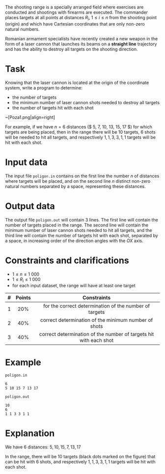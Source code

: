 
The shooting range is a specially arranged field where exercises are conducted and shootings with firearms are executed. The commander places targets at all points at distances $R_i$, $1 \leq i \leq n$ from the shooting point (origin) and which have Cartesian coordinates that are only non-zero natural numbers.

Romanian armament specialists have recently created a new weapon in the form of a laser cannon that launches its beams on a __straight line__ trajectory and has the ability to destroy all targets on the shooting direction.

# Task

Knowing that the laser cannon is located at the origin of the coordinate system, write a program to determine:

* the number of targets
* the minimum number of laser cannon shots needed to destroy all targets
* the number of targets hit with each shot

~[Poza1.png|align=right]

For example, if we have $n = 6$ distances ($ 5, 7, 10, 13, 15, 17 $) for which targets are being placed, then in the range there will be $10$ targets, $6$ shots will be needed to hit all targets, and respectively $1, 1, 3, 3, 1, 1$ targets will be hit with each shot.

# Input data

The input file `poligon.in` contains on the first line the number $n$ of distances where targets will be placed, and on the second line $n$ distinct non-zero natural numbers separated by a space, representing these distances.

# Output data

The output file `poligon.out` will contain $3$ lines. The first line will contain the number of targets placed in the range. The second line will contain the minimum number of laser cannon shots needed to hit all targets, and the third line will contain the number of targets hit with each shot, separated by a space, in increasing order of the direction angles with the $OX$ axis.

# Constraints and clarifications

* $1 \leq n \leq 1 \ 000$
* $1 \leq R_i \leq 1 \ 000$
* for each input dataset, the range will have at least one target

|#|Points|Constraints|
|:--:|:--:|:--:|
| 1 | $20$% |for the correct determination of the number of targets|
| 2 | $40$% |correct determination of the minimum number of shots|
| 3 | $40$% |correct determination of the number of targets hit with each shot|

# Example

`poligon.in `
```
6
5 10 15 7 13 17
```

`poligon.out `
```
10
6
1 1 3 3 1 1
```

# Explanation

We have $6$ distances: $5, 10, 15, 7, 13, 17$

In the range, there will be $10$ targets (black dots marked on the figure) that can be hit with $6$ shots, and respectively $1, 1, 3, 3, 1, 1$ targets will be hit with each shot.
